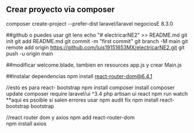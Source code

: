## Crear proyecto via composer
composer create-project --prefer-dist laravel/laravel negociosE 8.3.0

##github o puedes usar git lens
echo "# electricarNE2" >> README.md
git init
git add README.md
git commit -m "first commit"
git branch -M main
git remote add origin https://github.com/luis19151653MX/electricarNE2.git
git push -u origin main

##modificar 
welcome.blade, tambien en resources app.js y crear Main.js

##instalar dependencias
npm install react-router-dom@6.4.1

//esto es para react- bootstrap
npm install
composer install
composer update
composer require laravel/ui ^3.4
php artisan ui react
npm run watch **aqui es psoible si salen errores usar npm audit fix
npm install react-bootstrap bootstrap

//react router dom y axios
npm add react-router-dom  
 npm install axios





